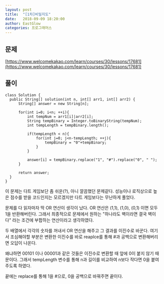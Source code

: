 ```yaml
---
layout: post
title:  "[1차]비밀지도"
date:   2018-09-09 18:20:00
author: EastGlow
categories: 프로그래머스
---
```

## 문제

[https://www.welcomekakao.com/learn/courses/30/lessons/17681](https://www.welcomekakao.com/learn/courses/30/lessons/17681)

## 풀이
~~~
class Solution {
  public String[] solution(int n, int[] arr1, int[] arr2) {
      String[] answer = new String[n];
      
      for(int i=0; i<n; ++i){
          int tempNum = arr1[i]|arr2[i];
          String tempBinary = Integer.toBinaryString(tempNum);
          int tempLength = tempBinary.length();
          
          if(tempLength < n){
              for(int j=0; j<n-tempLength; ++j){
                  tempBinary = "0"+tempBinary;
              }
          }          
          
          answer[i] = tempBinary.replace("1", "#").replace("0", " ");
      }
      
      return answer;
  }
}
~~~
이 문제는 다트 게임보단 좀 쉬운(?), 아니 깔끔했던 문제같다. 성능이나 로직상으로 높은 점수를 받을 코드인지는 모르겠지만 다트 게임보다는 무난하게 풀었다.

문제를 다 읽자마자 딱 OR 연산이 생각이 났다. OR 연산은 (1,1), (1,0), (0,1) 이면 모두 1을 반환해버린다. 그래서 최종적으로 문제에서 원하는 "하나라도 벽이라면 결국 벽이다" 라는 조건에 부합하는 연산이라고 생각하였다.

두 배열에서 각각의 숫자를 꺼내서 OR 연산을 해주고 그 결과를 이진수로 바꾼다. 여기서 조심해야할 부분은 변환한 이진수를 바로 reaplce를 통해 #과 공백으로 변환해버리면 오답이 나온다.

왜냐하면 00101 이나 00001과 같은 것들은 이진수로 변환할 때 앞에 0이 붙지 않기 때문이다. 그래서 tempLength 변수를 통해 n과 길이를 비교하여 n보다 작다면 0을 붙여주도록 하였다.

끝에는 replace를 통해 1을 #으로, 0을 공백으로 바꿔주면 끝이다.
